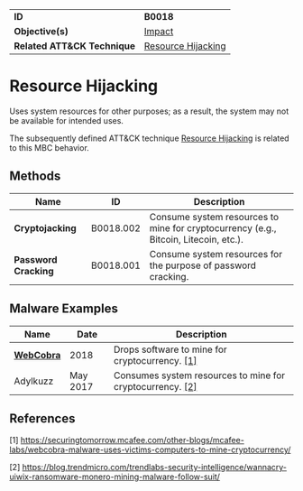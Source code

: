 |||
|---|---|
|**ID**|**B0018**|
|**Objective(s)**|[Impact](../impact)|
|**Related ATT&CK Technique**|[Resource Hijacking](https://attack.mitre.org/techniques/T1496/)|


Resource Hijacking
==================
Uses system resources for other purposes; as a result, the system may not be available for intended uses.

The subsequently defined ATT&CK technique [Resource Hijacking](https://attack.mitre.org/techniques/T1496/) is related to this MBC behavior.

Methods
-------
|Name|ID|Description|
|---|---|---|
|**Cryptojacking**|B0018.002|Consume system resources to mine for cryptocurrency (e.g., Bitcoin, Litecoin, etc.).|
|**Password Cracking**|B0018.001|Consume system resources for the purpose of password cracking.|

Malware Examples
----------------
|Name|Date|Description|
|---|---|---|
|[**WebCobra**](../xample-malware/webcobra.md)|2018|Drops software to mine for cryptocurrency. [[1]](#1)|
|Adylkuzz|May 2017|Consumes system resources to mine for cryptocurrency. [[2]](#2)|

References
----------
<a name="1">[1]</a> https://securingtomorrow.mcafee.com/other-blogs/mcafee-labs/webcobra-malware-uses-victims-computers-to-mine-cryptocurrency/

<a name="2">[2]</a> https://blog.trendmicro.com/trendlabs-security-intelligence/wannacry-uiwix-ransomware-monero-mining-malware-follow-suit/
